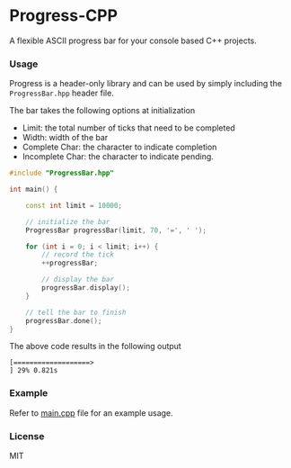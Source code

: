 Progress-CPP
===

A flexible ASCII progress bar for your console based C++ projects.

### Usage
Progress is a header-only library and can be used by simply including the `ProgressBar.hpp` header file.

The bar takes the following options at initialization
- Limit: the total number of ticks that need to be completed
- Width: width of the bar
- Complete Char: the character to indicate completion
- Incomplete Char: the character to indicate pending.

```c++
#include "ProgressBar.hpp"

int main() {

    const int limit = 10000;

    // initialize the bar
    ProgressBar progressBar(limit, 70, '=', ' ');

    for (int i = 0; i < limit; i++) {
        // record the tick
        ++progressBar;

        // display the bar
        progressBar.display();
    }

    // tell the bar to finish
    progressBar.done();
}
```
The above code results in the following output

```
[===================>                                                 ] 29% 0.821s
```

### Example
Refer to [main.cpp](main.cpp) file for an example usage.

### License
MIT
